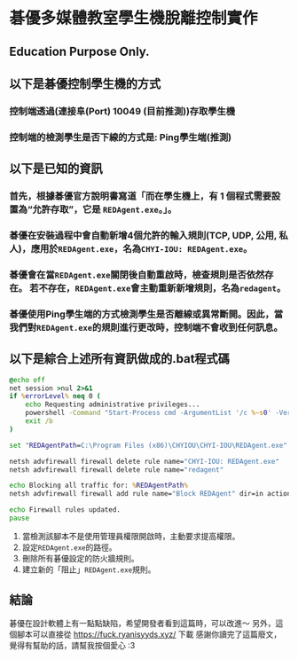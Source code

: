 # 碁優多媒體教室學生機脫離控制實作
## Education Purpose Only.

## 以下是碁優控制學生機的方式
### 控制端透過(連接阜(Port) 10049 (目前推測))存取學生機
### 控制端的檢測學生是否下線的方式是: Ping學生端(推測)
## 以下是已知的資訊
### 首先，根據碁優官方說明書寫道「而在學生機上，有 1 個程式需要設置為“允許存取”，它是 ``REDAgent.exe``。」。 
### 碁優在安裝過程中會自動新增4個允許的輸入規則(TCP, UDP, 公用, 私人)，應用於``REDAgent.exe``，名為``CHYI-IOU: REDAgent.exe``。 
### 碁優會在當``REDAgent.exe``關閉後自動重啟時，檢查規則是否依然存在。 若不存在，``REDAgent.exe``會主動重新新增規則，名為``redagent``。
### 碁優使用Ping學生端的方式檢測學生是否離線或異常斷開。因此，當我們對``REDAgent.exe``的規則進行更改時，控制端不會收到任何訊息。
## 以下是綜合上述所有資訊做成的.bat程式碼
```bat
@echo off
net session >nul 2>&1
if %errorLevel% neq 0 (
    echo Requesting administrative privileges...
    powershell -Command "Start-Process cmd -ArgumentList '/c %~s0' -Verb RunAs"
    exit /b
)

set "REDAgentPath=C:\Program Files (x86)\CHYIOU\CHYI-IOU\REDAgent.exe"

netsh advfirewall firewall delete rule name="CHYI-IOU: REDAgent.exe"
netsh advfirewall firewall delete rule name="redagent"

echo Blocking all traffic for: %REDAgentPath%
netsh advfirewall firewall add rule name="Block REDAgent" dir=in action=block program="%REDAgentPath%" enable=yes

echo Firewall rules updated.
pause

```
1. 當檢測該腳本不是使用管理員權限開啟時，主動要求提高權限。
2. 設定``REDAgent.exe``的路徑。
3. 刪除所有碁優設定的防火牆規則。
4. 建立新的「阻止」``REDAgent.exe``規則。
## 結論
碁優在設計軟體上有一點點缺陷，希望開發者看到這篇時，可以改進～
另外，這個腳本可以直接從 https://fuck.ryanisyyds.xyz/ 下載
感謝你讀完了這篇廢文，覺得有幫助的話，請幫我按個愛心 :3
